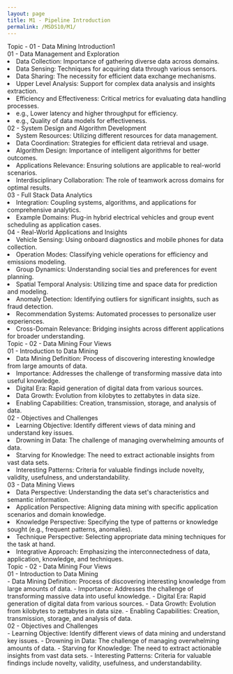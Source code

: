 ```yaml
---
layout: page
title: M1 - Pipeline Introduction
permalink: /MSDS10/M1/
---
```


<div class="btn note2">Topic - 01 - Data Mining Introduction1</div>
<div class="btn note3">
<div class="btn note4">01 - Data Management and Exploration</div>
<li>Data Collection: Importance of gathering diverse data across domains.</li>
<li>Data Sensing: Techniques for acquiring data through various sensors.</li>
<li>Data Sharing: The necessity for efficient data exchange mechanisms.</li>
<li>Upper Level Analysis: Support for complex data analysis and insights extraction.</li>
<li>Efficiency and Effectiveness: Critical metrics for evaluating data handling processes.</li>
    <li>e.g., Lower latency and higher throughput for efficiency.</li>
    <li>e.g., Quality of data models for effectiveness.</li>
</div>
<div class="btn note3">
<div class="btn note4">02 - System Design and Algorithm Development</div>
<li>System Resources: Utilizing different resources for data management.</li>
<li>Data Coordination: Strategies for efficient data retrieval and usage.</li>
<li>Algorithm Design: Importance of intelligent algorithms for better outcomes.</li>
<li>Applications Relevance: Ensuring solutions are applicable to real-world scenarios.</li>
<li>Interdisciplinary Collaboration: The role of teamwork across domains for optimal results.</li>
</div>
<div class="btn note3">
<div class="btn note4">03 - Full Stack Data Analytics</div>
<li>Integration: Coupling systems, algorithms, and applications for comprehensive analytics.</li>
<li>Example Domains: Plug-in hybrid electrical vehicles and group event scheduling as application cases.</li>
</div>
<div class="btn note3">
<div class="btn note4">04 - Real-World Applications and Insights</div>
<li>Vehicle Sensing: Using onboard diagnostics and mobile phones for data collection.</li>
<li>Operation Modes: Classifying vehicle operations for efficiency and emissions modeling.</li>
<li>Group Dynamics: Understanding social ties and preferences for event planning.</li>
<li>Spatial Temporal Analysis: Utilizing time and space data for prediction and modeling.</li>
<li>Anomaly Detection: Identifying outliers for significant insights, such as fraud detection.</li>
<li>Recommendation Systems: Automated processes to personalize user experiences.</li>
<li>Cross-Domain Relevance: Bridging insights across different applications for broader understanding.</li>
</div>

<div class="btn note2">Topic - 02 - Data Mining Four Views</div>
<div class="btn note3">
<div class="btn note4">01 - Introduction to Data Mining</div>
<li>Data Mining Definition: Process of discovering interesting knowledge from large amounts of data.</li>
<li>Importance: Addresses the challenge of transforming massive data into useful knowledge.</li>
<li>Digital Era: Rapid generation of digital data from various sources.</li>
<li>Data Growth: Evolution from kilobytes to zettabytes in data size.</li>
<li>Enabling Capabilities: Creation, transmission, storage, and analysis of data.</li>
</div>
<div class="btn note3">
<div class="btn note4">02 - Objectives and Challenges</div>
<li>Learning Objective: Identify different views of data mining and understand key issues.</li>
<li>Drowning in Data: The challenge of managing overwhelming amounts of data.</li>
<li>Starving for Knowledge: The need to extract actionable insights from vast data sets.</li>
<li>Interesting Patterns: Criteria for valuable findings include novelty, validity, usefulness, and understandability.</li>
</div>
<div class="btn note3">
<div class="btn note4">03 - Data Mining Views</div>
<li>Data Perspective: Understanding the data set's characteristics and semantic information.</li>
<li>Application Perspective: Aligning data mining with specific application scenarios and domain knowledge.</li>
<li>Knowledge Perspective: Specifying the type of patterns or knowledge sought (e.g., frequent patterns, anomalies).</li>
<li>Technique Perspective: Selecting appropriate data mining techniques for the task at hand.</li>
<li>Integrative Approach: Emphasizing the interconnectedness of data, application, knowledge, and techniques.</li>
</div>

<div class="btn note2">Topic - 02 - Data Mining Four Views</div>
<div class="btn note3" markdown="1">
<div class="btn note4">01 - Introduction to Data Mining</div>
- Data Mining Definition: Process of discovering interesting knowledge from large amounts of data.
- Importance: Addresses the challenge of transforming massive data into useful knowledge.
- Digital Era: Rapid generation of digital data from various sources.
- Data Growth: Evolution from kilobytes to zettabytes in data size.
- Enabling Capabilities: Creation, transmission, storage, and analysis of data.
</div>
<div class="btn note3" markdown="1">
<div class="btn note4">02 - Objectives and Challenges</div>
- Learning Objective: Identify different views of data mining and understand key issues.
- Drowning in Data: The challenge of managing overwhelming amounts of data.
- Starving for Knowledge: The need to extract actionable insights from vast data sets.
- Interesting Patterns: Criteria for valuable findings include novelty, validity, usefulness, and understandability.
</div>